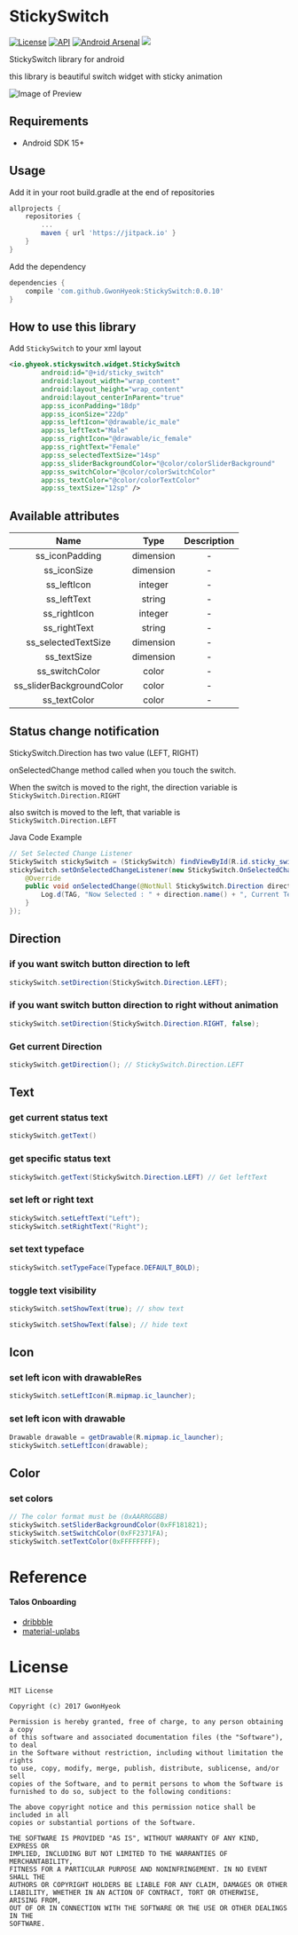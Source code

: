 # StickySwitch

[![License](http://img.shields.io/badge/license-MIT-green.svg?style=flat)]()
[![API](https://img.shields.io/badge/API-15%2B-brightgreen.svg?style=flat)](https://android-arsenal.com/api?level=15)
[![Android Arsenal](https://img.shields.io/badge/Android%20Arsenal-StickySwitch-brightgreen.svg?style=flat)](https://android-arsenal.com/details/1/5433)
[![](https://jitpack.io/v/GwonHyeok/StickySwitch.svg)](https://jitpack.io/#GwonHyeok/StickySwitch)

StickySwitch library for android

this library is beautiful switch widget with sticky animation

![Image of Preview](./preview.gif)

## Requirements
- Android SDK 15+

## Usage

Add it in your root build.gradle at the end of repositories
```Groovy
allprojects {
    repositories {
        ...
        maven { url 'https://jitpack.io' }
    }
}
```

Add the dependency
```Groovy
dependencies {
    compile 'com.github.GwonHyeok:StickySwitch:0.0.10'
}
```

## How to use this library
Add `StickySwitch` to your xml layout
```xml
<io.ghyeok.stickyswitch.widget.StickySwitch
        android:id="@+id/sticky_switch"
        android:layout_width="wrap_content"
        android:layout_height="wrap_content"
        android:layout_centerInParent="true"
        app:ss_iconPadding="18dp"
        app:ss_iconSize="22dp"
        app:ss_leftIcon="@drawable/ic_male"
        app:ss_leftText="Male"
        app:ss_rightIcon="@drawable/ic_female"
        app:ss_rightText="Female"
        app:ss_selectedTextSize="14sp"
        app:ss_sliderBackgroundColor="@color/colorSliderBackground"
        app:ss_switchColor="@color/colorSwitchColor"
        app:ss_textColor="@color/colorTextColor"
        app:ss_textSize="12sp" />
```

## Available attributes
|            Name           |    Type   | Description |
|:-------------------------:|:---------:|:-----------:|
|       ss_iconPadding      | dimension |      -      |
|        ss_iconSize        | dimension |      -      |
|        ss_leftIcon        |  integer  |      -      |
|        ss_leftText        |   string  |      -      |
|        ss_rightIcon       |  integer  |      -      |
|        ss_rightText       |   string  |      -      |
|    ss_selectedTextSize    | dimension |      -      |
|        ss_textSize        | dimension |      -      |
|       ss_switchColor      |   color   |      -      |
|  ss_sliderBackgroundColor |   color   |      -      |
|        ss_textColor       |   color   |      -      |

## Status change notification
StickySwitch.Direction has two value (LEFT, RIGHT)

onSelectedChange method called when you touch the switch.

When the switch is moved to the right, the direction variable is `StickySwitch.Direction.RIGHT`

also switch is moved to the left, that variable is `StickySwitch.Direction.LEFT`

Java Code Example
```java
// Set Selected Change Listener
StickySwitch stickySwitch = (StickySwitch) findViewById(R.id.sticky_switch);
stickySwitch.setOnSelectedChangeListener(new StickySwitch.OnSelectedChangeListener() {
    @Override
    public void onSelectedChange(@NotNull StickySwitch.Direction direction, @NotNull String text) {
        Log.d(TAG, "Now Selected : " + direction.name() + ", Current Text : " + text);
    }
});
```

## Direction
### if you want switch button direction to left
```java
stickySwitch.setDirection(StickySwitch.Direction.LEFT);
```

### if you want switch button direction to right without animation
```java
stickySwitch.setDirection(StickySwitch.Direction.RIGHT, false);
```

### Get current Direction
```java
stickySwitch.getDirection(); // StickySwitch.Direction.LEFT
```

## Text
### get current status text
```java
stickySwitch.getText()
```

### get specific status text
```java
stickySwitch.getText(StickySwitch.Direction.LEFT) // Get leftText
```

### set left or right text
```java
stickySwitch.setLeftText("Left");
stickySwitch.setRightText("Right");
```

### set text typeface
```java
stickySwitch.setTypeFace(Typeface.DEFAULT_BOLD);
```

### toggle text visibility
```java
stickySwitch.setShowText(true); // show text

stickySwitch.setShowText(false); // hide text
```

## Icon
### set left icon with drawableRes
```java
stickySwitch.setLeftIcon(R.mipmap.ic_launcher);
```

### set left icon with drawable
```java
Drawable drawable = getDrawable(R.mipmap.ic_launcher);
stickySwitch.setLeftIcon(drawable);
```

## Color
### set colors
```java
// The color format must be (0xAARRGGBB)
stickySwitch.setSliderBackgroundColor(0xFF181821);
stickySwitch.setSwitchColor(0xFF2371FA);
stickySwitch.setTextColor(0xFFFFFFFF);
```

# Reference
#### Talos Onboarding
   - [dribbble](https://dribbble.com/shots/3047204-Talos-Onboarding)
   - [material-uplabs](https://material.uplabs.com/posts/talos-onboarding)

# License
```
MIT License

Copyright (c) 2017 GwonHyeok

Permission is hereby granted, free of charge, to any person obtaining a copy
of this software and associated documentation files (the "Software"), to deal
in the Software without restriction, including without limitation the rights
to use, copy, modify, merge, publish, distribute, sublicense, and/or sell
copies of the Software, and to permit persons to whom the Software is
furnished to do so, subject to the following conditions:

The above copyright notice and this permission notice shall be included in all
copies or substantial portions of the Software.

THE SOFTWARE IS PROVIDED "AS IS", WITHOUT WARRANTY OF ANY KIND, EXPRESS OR
IMPLIED, INCLUDING BUT NOT LIMITED TO THE WARRANTIES OF MERCHANTABILITY,
FITNESS FOR A PARTICULAR PURPOSE AND NONINFRINGEMENT. IN NO EVENT SHALL THE
AUTHORS OR COPYRIGHT HOLDERS BE LIABLE FOR ANY CLAIM, DAMAGES OR OTHER
LIABILITY, WHETHER IN AN ACTION OF CONTRACT, TORT OR OTHERWISE, ARISING FROM,
OUT OF OR IN CONNECTION WITH THE SOFTWARE OR THE USE OR OTHER DEALINGS IN THE
SOFTWARE.
```
